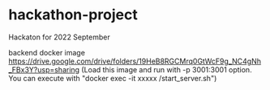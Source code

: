 # hackathon-project
 Hackaton for 2022 September
 
 backend docker image
 https://drive.google.com/drive/folders/19HeB8RGCMrq0GtWcF9g_NC4gNh_FBx3Y?usp=sharing
 (Load this image and run with -p 3001:3001 option.
  You can execute with "docker exec -it xxxxx /start_server.sh")

